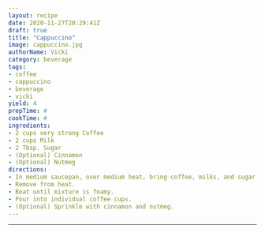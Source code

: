 ```yaml
--- 
layout: recipe 
date: 2020-11-27T20:29:41Z 
draft: true 
title: "Cappuccino" 
image: cappuccino.jpg 
authorName: Vicki 
category: beverage 
tags: 
- coffee 
- cappuccino 
- beverage 
- vicki 
yield: 4 
prepTime: # 
cookTime: # 
ingredients: 
- 2 cups very strong Coffee 
- 2 cups Milk 
- 2 Tbsp. Sugar 
- (Optional) Cinnamon 
- (Optional) Nutmeg 
directions: 
- In medium saucepan, over medium heat, bring coffee, milks, and sugar to a simmer. 
- Remove from heat. 
- Beat until mixture is foamy. 
- Pour into individual coffee cups. 
- (Optional) Sprinkle with cinnamon and nutmeg. 
--- 
```

---
